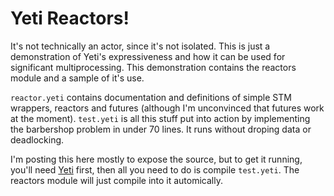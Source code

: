 # Yeti Reactors!
It's not technically an actor, since it's not isolated.  This is
just a demonstration of Yeti's expressiveness and how it can be
used for significant multiprocessing.  This demonstration contains
the reactors module and a sample of it's use.  

`reactor.yeti` contains documentation and definitions of simple
STM wrappers, reactors and futures (although I'm unconvinced that
futures work at the moment).  `test.yeti` is all this stuff put
into action by implementing the barbershop problem in under 70 
lines.  It runs without droping data or deadlocking.

I'm posting this here mostly to expose the source, but to get it
running, you'll need [Yeti](https://github.com/mth/yeti.git) first,
then all you need to do is compile `test.yeti`.  The reactors module
will just compile into it automically.

